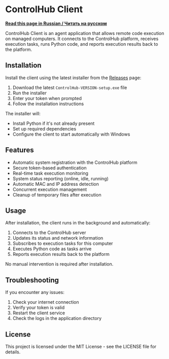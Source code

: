 # ControlHub Client

**[Read this page in Russian / Читать на русском](README.ru.md)**

ControlHub Client is an agent application that allows remote code execution on managed computers. It connects to the ControlHub platform, receives execution tasks, runs Python code, and reports execution results back to the platform.

## Installation

Install the client using the latest installer from the [Releases](https://github.com/control-hub/client/releases) page:

1. Download the latest `ControlHub-VERSION-setup.exe` file
2. Run the installer
3. Enter your token when prompted
4. Follow the installation instructions

The installer will:
- Install Python if it's not already present
- Set up required dependencies
- Configure the client to start automatically with Windows

## Features

- Automatic system registration with the ControlHub platform
- Secure token-based authentication
- Real-time task execution monitoring
- System status reporting (online, idle, running)
- Automatic MAC and IP address detection
- Concurrent execution management
- Cleanup of temporary files after execution

## Usage

After installation, the client runs in the background and automatically:

1. Connects to the ControlHub server
2. Updates its status and network information
3. Subscribes to execution tasks for this computer
4. Executes Python code as tasks arrive
5. Reports execution results back to the platform

No manual intervention is required after installation.

## Troubleshooting

If you encounter any issues:

1. Check your internet connection
2. Verify your token is valid
3. Restart the client service
4. Check the logs in the application directory

## License

This project is licensed under the MIT License - see the LICENSE file for details.